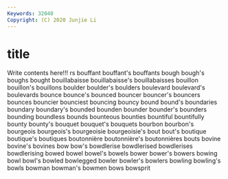 ```yaml
---
Keywords: 32040
Copyright: (C) 2020 Junjie Li
---
```


# title

Write contents here!!!
rs 
bouffant
bouffant's 
bouffants 
bough 
bough's 
boughs 
bought 
bouillabaisse 
bouillabaisse's 
bouillabaisses 
bouillon
bouillon's 
bouillons 
boulder 
boulder's 
boulders 
boulevard 
boulevard's 
boulevards 
bounce 
bounce's
bounced 
bouncer 
bouncer's 
bouncers 
bounces 
bouncier 
bounciest 
bouncing 
bouncy 
bound
bound's 
boundaries 
boundary 
boundary's 
bounded 
bounden 
bounder 
bounder's 
bounders 
bounding
boundless 
bounds 
bounteous 
bounties 
bountiful 
bountifully 
bounty 
bounty's 
bouquet 
bouquet's
bouquets 
bourbon 
bourbon's 
bourgeois 
bourgeois's 
bourgeoisie 
bourgeoisie's 
bout 
bout's 
boutique
boutique's 
boutiques 
boutonnière 
boutonnière's 
boutonnières 
bouts 
bovine 
bovine's 
bovines 
bow
bow's 
bowdlerise 
bowdlerised 
bowdlerises 
bowdlerising 
bowed 
bowel 
bowel's 
bowels 
bower
bower's 
bowers 
bowing 
bowl 
bowl's 
bowled 
bowlegged 
bowler 
bowler's 
bowlers
bowling 
bowling's 
bowls 
bowman 
bowman's 
bowmen 
bows 
bowsprit 
